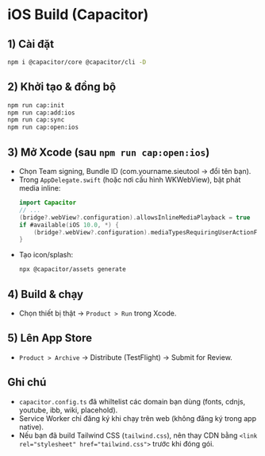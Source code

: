 # iOS Build (Capacitor)

## 1) Cài đặt
```bash
npm i @capacitor/core @capacitor/cli -D
```

## 2) Khởi tạo & đồng bộ
```bash
npm run cap:init
npm run cap:add:ios
npm run cap:sync
npm run cap:open:ios
```

## 3) Mở Xcode (sau `npm run cap:open:ios`)
- Chọn Team signing, Bundle ID (com.yourname.sieutool -> đổi tên bạn).
- Trong `AppDelegate.swift` (hoặc nơi cấu hình WKWebView), bật phát media inline:
  ```swift
  import Capacitor
  // ...
  (bridge?.webView?.configuration).allowsInlineMediaPlayback = true
  if #available(iOS 10.0, *) {
      (bridge?.webView?.configuration).mediaTypesRequiringUserActionForPlayback = []
  }
  ```
- Tạo icon/splash:
  ```bash
  npx @capacitor/assets generate
  ```

## 4) Build & chạy
- Chọn thiết bị thật → `Product > Run` trong Xcode.

## 5) Lên App Store
- `Product > Archive` → Distribute (TestFlight) → Submit for Review.

## Ghi chú
- `capacitor.config.ts` đã whiltelist các domain bạn dùng (fonts, cdnjs, youtube, ibb, wiki, placehold).
- Service Worker chỉ đăng ký khi chạy trên web (không đăng ký trong app native).
- Nếu bạn đã build Tailwind CSS (`tailwind.css`), nên thay CDN bằng `<link rel="stylesheet" href="tailwind.css">` trước khi đóng gói.